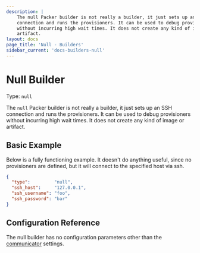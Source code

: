 ```yaml
---
description: |
    The null Packer builder is not really a builder, it just sets up an SSH
    connection and runs the provisioners. It can be used to debug provisioners
    without incurring high wait times. It does not create any kind of image or
    artifact.
layout: docs
page_title: 'Null - Builders'
sidebar_current: 'docs-builders-null'
---
```


# Null Builder

Type: `null`

The `null` Packer builder is not really a builder, it just sets up an SSH
connection and runs the provisioners. It can be used to debug provisioners
without incurring high wait times. It does not create any kind of image or
artifact.

## Basic Example

Below is a fully functioning example. It doesn't do anything useful, since no
provisioners are defined, but it will connect to the specified host via ssh.

```json
{
  "type":         "null",
  "ssh_host":     "127.0.0.1",
  "ssh_username": "foo",
  "ssh_password": "bar"
}
```

## Configuration Reference

The null builder has no configuration parameters other than the
[communicator](/docs/templates/communicator.html) settings.

